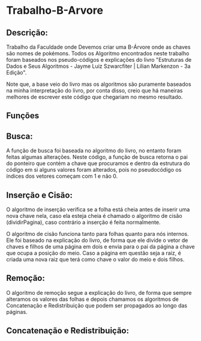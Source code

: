 # Trabalho-B-Arvore
## Descrição:
Trabalho da Faculdade onde Devemos criar uma B-Árvore onde as chaves são nomes de pokémons. Todos os Algoritmo encontrados neste trabalho foram baseados nos pseudo-códigos e explicações do livro "Estruturas de Dados e Seus Algoritmos - Jayme Luiz Szwarcfiter | Lilian Markenzon - 3a Edição".

Note que, a base veio do livro mas os algoritmos são puramente baseados na minha interpretação do livro, por conta disso, creio que há maneiras melhores de escrever este código que chegariam no mesmo resultado.

## Funções
## Busca:
A função de busca foi baseada no algoritmo do livro, no entanto foram feitas algumas alterações. Neste código, a função de busca retorna o pai do ponteiro que contém a chave que procuramos e dentro da estrutura do código em si alguns valores foram alterados, pois no pseudocódigo os índices dos vetores começam com 1 e não 0.

## Inserção e Cisão:
O algoritmo de inserção verifica se a folha está cheia antes de inserir uma nova chave nela, caso ela esteja cheia é chamado o algoritmo de cisão (dividirPagina), caso contrário a inserção é feita normalmente.

O algoritmo de cisão funciona tanto para folhas quanto para nós internos. Ele foi baseado na explicação do livro, de forma que ele divide o vetor de chaves e filhos de uma página em dois e envia para o pai da página a chave que ocupa a posição do meio. Caso a página em questão seja a raiz, é criada uma nova raiz que terá como chave o valor do meio e dois filhos.

## Remoção:
O algoritmo de remoção segue a explicação do livro, de forma que sempre alteramos os valores das folhas e depois chamamos os algoritmos de Concatenação e Redistribuição que podem ser propagados ao longo das páginas.

## Concatenação e Redistribuição: